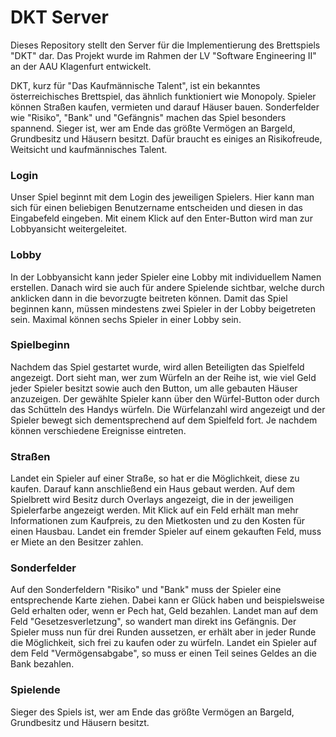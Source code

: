 # DKT Server

Dieses Repository stellt den Server für die Implementierung des Brettspiels "DKT" dar. Das Projekt wurde im Rahmen der LV "Software Engineering II" an der AAU Klagenfurt entwickelt.

DKT, kurz für "Das Kaufmännische Talent", ist ein bekanntes österreichisches Brettspiel, das ähnlich funktioniert wie Monopoly. Spieler können Straßen kaufen, vermieten und darauf Häuser bauen. Sonderfelder wie "Risiko", "Bank" und "Gefängnis" machen das Spiel besonders spannend. Sieger ist, wer am Ende das größte Vermögen an Bargeld, Grundbesitz und Häusern besitzt. Dafür braucht es einiges an Risikofreude, Weitsicht und kaufmännisches Talent.

### Login

Unser Spiel beginnt mit dem Login des jeweiligen Spielers. Hier kann man sich für einen beliebigen Benutzername entscheiden und diesen in das Eingabefeld eingeben. Mit einem Klick auf den Enter-Button wird man zur Lobbyansicht weitergeleitet.

### Lobby

In der Lobbyansicht kann jeder Spieler eine Lobby mit individuellem Namen erstellen. Danach wird sie auch für andere Spielende sichtbar, welche durch anklicken dann in die bevorzugte beitreten können. Damit das Spiel beginnen kann, müssen mindestens zwei Spieler in der Lobby beigetreten sein. Maximal können sechs Spieler in einer Lobby sein.

### Spielbeginn

Nachdem das Spiel gestartet wurde, wird allen Beteiligten das Spielfeld angezeigt. Dort sieht man, wer zum Würfeln an der Reihe ist, wie viel Geld jeder Spieler besitzt sowie auch den Button, um alle gebauten Häuser anzuzeigen. Der gewählte Spieler kann über den Würfel-Button oder durch das Schütteln des Handys würfeln. Die Würfelanzahl wird angezeigt und der Spieler bewegt sich dementsprechend auf dem Spielfeld fort. Je nachdem können verschiedene Ereignisse eintreten.

### Straßen

Landet ein Spieler auf einer Straße, so hat er die Möglichkeit, diese zu kaufen. Darauf kann anschließend ein Haus gebaut werden. Auf dem Spielbrett wird Besitz durch Overlays angezeigt, die in der jeweiligen Spielerfarbe angezeigt werden. Mit Klick auf ein Feld erhält man mehr Informationen zum Kaufpreis, zu den Mietkosten und zu den Kosten für einen Hausbau. Landet ein fremder Spieler auf einem gekauften Feld, muss er Miete an den Besitzer zahlen.

### Sonderfelder

Auf den Sonderfeldern "Risiko" und "Bank" muss der Spieler eine entsprechende Karte ziehen. Dabei kann er Glück haben und beispielsweise Geld erhalten oder, wenn er Pech hat, Geld bezahlen. Landet man auf dem Feld "Gesetzesverletzung", so wandert man direkt ins Gefängnis. Der Spieler muss nun für drei Runden aussetzen, er erhält aber in jeder Runde die Möglichkeit, sich frei zu kaufen oder zu würfeln. Landet ein Spieler auf dem Feld "Vermögensabgabe", so muss er einen Teil seines Geldes an die Bank bezahlen.

### Spielende

Sieger des Spiels ist, wer am Ende das größte Vermögen an Bargeld, Grundbesitz und Häusern besitzt.
